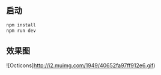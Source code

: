 ## 启动
```js
npm install
npm run dev
```
## 效果图
![Octicons]http://i2.muimg.com/1949/40652fa97ff912e6.gif)
